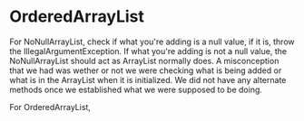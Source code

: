 # OrderedArrayList
For NoNullArrayList, check if what you're adding is a null value,
if it is, throw the IllegalArgumentException. If what you're adding
is not a null value, the NoNullArrayList should act as ArrayList normally does.
A misconception that we had was wether or not we were checking what is being
added or what is in the ArrayList when it is initialized. We did not have any
alternate methods once we established what we were supposed to be doing.

For OrderedArrayList, 
